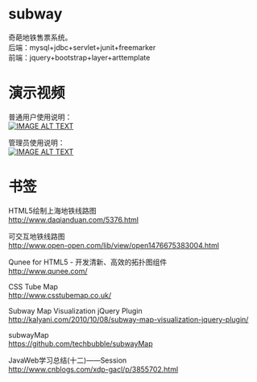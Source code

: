 # subway
奇葩地铁售票系统。   
后端：mysql+jdbc+servlet+junit+freemarker   
前端：jquery+bootstrap+layer+arttemplate

# 演示视频  
普通用户使用说明：  
[![IMAGE ALT TEXT](http://img.youtube.com/vi/qPKCRi7Hn5I/0.jpg)](http://www.youtube.com/watch?v=qPKCRi7Hn5I "普通用户使用说明")   

管理员使用说明：   
[![IMAGE ALT TEXT](http://img.youtube.com/vi/93XVNIZ_fYI/0.jpg)](http://www.youtube.com/watch?v=93XVNIZ_fYI "管理员使用说明")

# 书签
HTML5绘制上海地铁线路图  
http://www.daqianduan.com/5376.html  

可交互地铁线路图  
http://www.open-open.com/lib/view/open1476675383004.html  

Qunee for HTML5 - 开发清新、高效的拓扑图组件  
http://www.qunee.com/  

CSS Tube Map  
http://www.csstubemap.co.uk/  

Subway Map Visualization jQuery Plugin  
http://kalyani.com/2010/10/08/subway-map-visualization-jquery-plugin/  

subwayMap  
https://github.com/techbubble/subwayMap  

JavaWeb学习总结(十二)——Session  
http://www.cnblogs.com/xdp-gacl/p/3855702.html  
